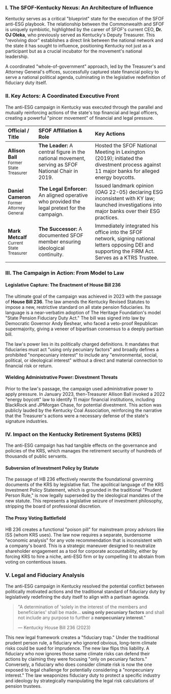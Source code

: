 ### I. The SFOF-Kentucky Nexus: An Architecture of Influence

Kentucky serves as a critical "blueprint" state for the execution of the SFOF anti-ESG playbook. The relationship between the Commonwealth and SFOF is uniquely symbiotic, highlighted by the career of SFOF's current CEO, **Dr. OJ Oleka**, who previously served as Kentucky's Deputy Treasurer. This "revolving door" establishes a direct link between the national network and the state it has sought to influence, positioning Kentucky not just as a participant but as a crucial incubator for the movement's national leadership.

A coordinated "whole-of-government" approach, led by the Treasurer's and Attorney General's offices, successfully captured state financial policy to serve a national political agenda, culminating in the legislative redefinition of fiduciary duty itself.

### II. Key Actors: A Coordinated Executive Front

The anti-ESG campaign in Kentucky was executed through the parallel and mutually reinforcing actions of the state's top financial and legal officers, creating a powerful "pincer movement" of financial and legal pressure.

| Official / Title | SFOF Affiliation & Role | Key Actions |
| :--- | :--- | :--- |
| **Allison Ball**<br><span style="font-size: smaller;">Former State Treasurer</span> | **The Leader:** A central figure in the national movement, serving as SFOF National Chair in 2019. | Hosted the SFOF National Meeting in Lexington (2019); initiated the divestment process against 11 major banks for alleged energy boycotts. |
| **Daniel Cameron**<br><span style="font-size: smaller;">Former Attorney General</span> | **The Legal Enforcer:** An aligned operative who provided the legal pretext for the campaign. | Issued landmark opinion (OAG 22-05) declaring ESG inconsistent with KY law; launched investigations into major banks over their ESG practices. |
| **Mark Metcalf**<br><span style="font-size: smaller;">Current State Treasurer</span> | **The Successor:** A documented SFOF member ensuring ideological continuity. | Immediately integrated his office into the SFOF network, signing national letters opposing DEI and supporting the FIRM Act. Serves as a KTRS Trustee. |

### III. The Campaign in Action: From Model to Law

#### Legislative Capture: The Enactment of House Bill 236
The ultimate goal of the campaign was achieved in 2023 with the passage of **House Bill 236**. The law amends the Kentucky Revised Statutes to impose a new, restrictive standard on all state pension fiduciaries. Its language is a near-verbatim adoption of The Heritage Foundation's model "State Pension Fiduciary Duty Act." The bill was signed into law by Democratic Governor Andy Beshear, who faced a veto-proof Republican supermajority, giving a veneer of bipartisan consensus to a deeply partisan bill.

The law's power lies in its politically charged definitions. It mandates that fiduciaries must act "using only pecuniary factors" and broadly defines a prohibited "nonpecuniary interest" to include any "environmental, social, political, or ideological interest" without a direct and material connection to financial risk or return.

#### Wielding Administrative Power: Divestment Threats
Prior to the law's passage, the campaign used administrative power to apply pressure. In January 2023, then-Treasurer Allison Ball invoked a 2022 "energy boycott" law to identify 11 major financial institutions, including BlackRock and JPMorgan Chase, for potential divestment. This action was publicly lauded by the Kentucky Coal Association, reinforcing the narrative that the Treasurer's actions were a necessary defense of the state's signature industries.

### IV. Impact on the Kentucky Retirement Systems (KRS)

The anti-ESG campaign has had tangible effects on the governance and policies of the KRS, which manages the retirement security of hundreds of thousands of public servants.

#### Subversion of Investment Policy by Statute
The passage of HB 236 effectively rewrote the foundational governing documents of the KRS by legislative fiat. The apolitical language of the KRS Investment Policy Statement, which is grounded in the traditional "Prudent Person Rule," is now legally superseded by the ideological mandates of the new statute. This represents a legislative seizure of investment philosophy, stripping the board of professional discretion.

#### The Proxy Voting Battlefield
HB 236 creates a functional "poison pill" for mainstream proxy advisors like ISS (whom KRS uses). The law now requires a separate, burdensome "economic analysis" for any vote recommendation that is inconsistent with a company's board. This is a strategic maneuver designed to neutralize shareholder engagement as a tool for corporate accountability, either by forcing KRS to hire a niche, anti-ESG firm or by compelling it to abstain from voting on contentious issues.

### V. Legal and Fiduciary Analysis

The anti-ESG campaign in Kentucky resolved the potential conflict between politically motivated actions and the traditional standard of fiduciary duty by legislatively redefining the duty itself to align with a partisan agenda.

> "A determination of 'solely in the interest of the members and beneficiaries' shall be made... **using only pecuniary factors** and shall not include any purpose to further a **nonpecuniary interest**."
>
> — Kentucky House Bill 236 (2023)

This new legal framework creates a "fiduciary trap." Under the traditional prudent person rule, a fiduciary who ignored obvious, long-term climate risks could be sued for imprudence. The new law flips this liability. A fiduciary who now ignores those same climate risks can defend their actions by claiming they were focusing "only on pecuniary factors." Conversely, a fiduciary who does consider climate risk is now the one exposed to legal challenge for potentially considering a "nonpecuniary interest." The law weaponizes fiduciary duty to protect a specific industry and ideology by strategically manipulating the legal risk calculations of pension trustees.
